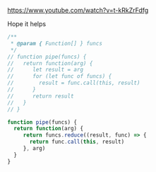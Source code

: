 https://www.youtube.com/watch?v=t-kRkZrFdfg

Hope it helps

```js
/**
 * @param { Function[] } funcs 
 */
// function pipe(funcs) {
//   return function(arg) {
//      let result = arg
//      for (let func of funcs) {
//        result = func.call(this, result)
//      }
//      return result
//   }
// }

function pipe(funcs) {
  return function(arg) {
     return funcs.reduce((result, func) => {
       return func.call(this, result)
     }, arg)
  }
}
```
